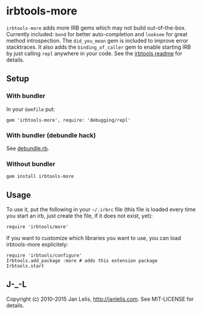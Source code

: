 # irbtools-more

`irbtools-more` adds more IRB gems which may not build out-of-the-box.
Currently included: `bond` for better auto-completion and `looksee` for great
method introspection. The `did_you_mean` gem is included to improve error
stacktraces. It also adds the `binding_of_caller` gem to enable starting IRB
by just calling `repl` anywhere in your code. See the [irbtools
readme](https://github.com/janlelis/irbtools) for details.

## Setup

### With bundler

In your `Gemfile` put:

    gem 'irbtools-more', require: 'debugging/repl'

### With bundler (debundle hack)

See [debundle.rb](https://github.com/janlelis/debundle.rb).

### Without bundler

    gem install irbtools-more

## Usage

To use it, put the following in your `~/.irbrc` file (this file is loaded
every time you start an irb, just create the file, if it does not exist, yet):

    require 'irbtools/more'

If you want to customize which libraries you want to use, you can load
irbtools-more explicitely:

    require 'irbtools/configure'
    Irbtools.add_package :more # adds this extension package
    Irbtools.start

## J-_-L

Copyright (c) 2010-2015 Jan Lelis, http://janlelis.com. See MIT-LICENSE for
details.
